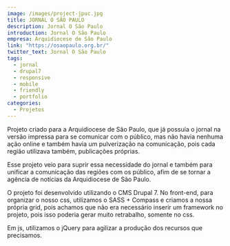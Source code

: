 ```yaml
---
image: /images/project-jpuc.jpg
title: JORNAL O SÃO PAULO
description: Jornal O São Paulo
introduction: Jornal O São Paulo
empresa: Arquidiocese de São Paulo
link: "https://osaopaulo.org.br/"
twitter_text: Jornal O São Paulo
tags:
  - jornal
  - drupal7
  - responsive
  - mobile
  - friendly
  - portfolio
categories:
  - Projetos
---
```


Projeto criado para a Arquidiocese de São Paulo, que já possuía o jornal na versão impressa para se comunicar com o público, mas não havia nenhuma ação online e também havia um pulverização na comunicação, pois cada região utilizava também, publicações próprias.

Esse projeto veio para suprir essa necessidade do jornal e também para unificar a comunicação das regiões com os público, afim de se tornar a agência de notícias da Arquidiocese de São Paulo.

O projeto foi desenvolvido utilizando o CMS Drupal 7. No front-end, para organizar o nosso css, utilizamos o SASS + Compass e criamos a nossa própria grid, pois achamos que não era necessário inserir um framework no projeto, pois isso poderia gerar muito retrabalho, somente no css.

Em js, utilizamos o jQuery para agilizar a produção dos recursos que precisamos.

